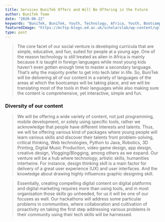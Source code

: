 ```yaml
---
title: Services BuniTek Offers and Will Be Offering in the Future
author: BuniTek Team
date: "2020-06-22"
keywords: "BuniTek, BuniTek, Youth, Technology, Africa, Youth, Bootcamps, Tutoring, Servieces, Rwanda, Kenya"
featuredImage: "https://mcfsp-blogs.ed.ac.uk/scholarslab/wp-content/uploads/sites/17/2020/07/blog.png"
type: post
---
```


> The core facet of our social venture is developing curricula that are simple, educative, and fun, suited for people at a young age. One of the reason technology is still treated as alien in Africa is mainly because it is taught in foreign languages while most young kids haven't even gotten enough time to master a secondary language. That’s why the majority prefer to get into tech later in life. So, BuniTek will be delivering all of our content in a variety of languages of the areas at which the bootcamps will be taking place, and we will be translating most of the tools in their languages while also making sure the content is comprehensive, yet interactive, simple and fun. 

### Diversity of our content
> We will be offering a wide variety of content, not just programming, mobile development, or solely using specific tools, rather we acknowledge that people have different interests and talents. Thus, we will be offering various kind of packages where young people will learn various skills and discover their talents from problem-solving, critical thinking, Web technologies, Python to Java, Robotics, 3D Printing, Digital Music Production, video game design, app design, creative design, Vlogging/Blogging, among others as we expand. Our venture will be a hub where technology, artistic skills, humanities intertwine. For instance, design thinking skill is a main factor for delivery of a great user experience (UX) and user interfaces. And the knowledge about drawing highly influences graphic designing skill. 

> Essentially, creating compelling digital content on digital platforms and digital marketing requires more than using tools, and in most organisation those skills go unheeded, for us it will be one of our focuses as well. Our hackathons will address some particular problems in communities, where collaboration and cultivation of proactivity on taking the first step addressing various problems in their community using their tech skills will be harnessed. 